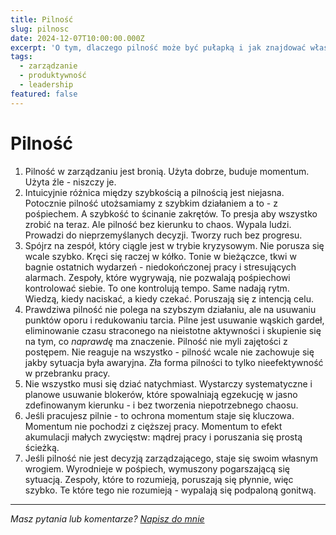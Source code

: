 ```yaml
---
title: Pilność
slug: pilnosc
date: 2024-12-07T10:00:00.000Z
excerpt: 'O tym, dlaczego pilność może być pułapką i jak znajdować właściwe priorytety.'
tags:
  - zarządzanie
  - produktywność
  - leadership
featured: false
---
```


# Pilność

1. Pilność w zarządzaniu jest bronią. Użyta dobrze, buduje momentum. Użyta źle - niszczy je.
2. Intuicyjnie różnica między szybkością a pilnością jest niejasna. Potocznie pilność utożsamiamy z szybkim działaniem a to - z pośpiechem. A szybkość to ścinanie zakrętów. To presja aby wszystko zrobić na teraz. Ale pilność bez kierunku to chaos. Wypala ludzi. Prowadzi do nieprzemyślanych decyzji. Tworzy ruch bez progresu.
3. Spójrz na zespół, który ciągle jest w trybie kryzysowym. Nie porusza się wcale szybko. Kręci się raczej w kółko. Tonie w bieżączce, tkwi w bagnie ostatnich wydarzeń - niedokończonej pracy i stresujących alarmach. Zespoły, które wygrywają, nie pozwalają pośpiechowi kontrolować siebie. To one kontrolują tempo. Same nadają rytm. Wiedzą, kiedy naciskać, a kiedy czekać. Poruszają się z intencją celu.
4. Prawdziwa pilność nie polega na szybszym działaniu, ale na usuwaniu punktów oporu i redukowaniu tarcia. Pilne jest usuwanie wąskich gardeł, eliminowanie czasu straconego na nieistotne aktywności i skupienie się na tym, co *naprawdę* ma znaczenie. Pilność nie myli zajętości z postępem. Nie reaguje na wszystko - pilność wcale nie zachowuje się jakby sytuacja była awaryjna. Zła forma pilności to tylko nieefektywność w przebranku pracy.
5. Nie wszystko musi się dziać natychmiast. Wystarczy systematyczne i planowe usuwanie blokerów, które spowalniają egzekucję w jasno zdefinowanym kierunku - i bez tworzenia niepotrzebnego chaosu.
6. Jeśli pracujesz pilnie - to ochrona momentum staje się kluczowa. Momentum nie pochodzi z cięższej pracy. Momentum to efekt akumulacji małych zwycięstw: mądrej pracy i poruszania się prostą ścieżką.
7. Jeśli pilność nie jest decyzją zarządzającego, staje się swoim własnym wrogiem. Wyrodnieje w pośpiech, wymuszony pogarszającą się sytuacją. Zespoły, które to rozumieją, poruszają się płynnie, więc szybko. Te które tego nie rozumieją - wypalają się podpaloną gonitwą.

***

*Masz pytania lub komentarze? [Napisz do mnie](mailto:jakub.jeziorny@gmail.com)*
